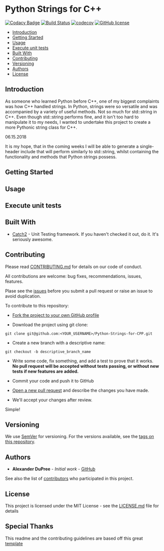 # Python Strings for C++
[![Codacy Badge](https://api.codacy.com/project/badge/Grade/88e014aae022466aa04a5e91018f83af)](https://www.codacy.com/app/AlexanderJDupree/Python-Strings-for-CPP?utm_source=github.com&amp;utm_medium=referral&amp;utm_content=AlexanderJDupree/Python-Strings-for-CPP&amp;utm_campaign=Badge_Grade)
[![Build Status](https://travis-ci.org/AlexanderJDupree/Python-Strings-for-CPP.svg?branch=master)](https://travis-ci.org/AlexanderJDupree/Python-Strings-for-CPP)
[![codecov](https://codecov.io/gh/AlexanderJDupree/Python-Strings-for-CPP/branch/master/graph/badge.svg)](https://codecov.io/gh/AlexanderJDupree/Python-Strings-for-CPP)
[![GitHub license](https://img.shields.io/badge/license-MIT-blue.svg)](https://raw.githubusercontent.com/AlexanderJDupree/Python-Strings-for-CPP/master/LICENSE)

- [Introduction](#Introduction)
- [Getting Started](#getting-started)
- [Usage](#usage)
- [Execute unit tests](#execute-unit-tests)
- [Built With](#built-with)
- [Contributing](#contributing)
- [Versioning](#versioning)
- [Authors](#authors)
- [License](#license)

## Introduction

As someone who learned Python before C++, one of my biggest complaints was how C++ handled strings. In Python, strings were so versatile and was accompanied by a variety of useful methods. Not so much for std::string in C++. Even though std::string performs fine, and it isn't too hard to manipulate it to my needs, I wanted to undertake this project to create a more Pythonic string class for C++. 

06.15.2018

It is my hope, that in the coming weeks I will be able to generate a single-header include that will perform similarly to std::string, whilst containing the functionality and methods that Python strings possess.

## Getting Started
## Usage
## Execute unit tests
## Built With

* [Catch2](https://github.com/catchorg/Catch2) - Unit Testing framework. If you haven't checked it out, do it. It's seriously awesome. 

## Contributing

Please read [CONTRIBUTING.md](https://github.com/AlexanderJDupree/Python-Strings-for-CPP/blob/master/CONTRIBUTING.md) for details on our code of conduct.

All contributions are welcome: bug fixes, recommendations, issues, features.

Plase see the [issues](https://github.com/AlexanderJDupree/Python-Strings-for-CPP/issues) before you submit a pull request or raise an issue to avoid duplication. 

To contribute to this repository:

- [Fork the project to your own GitHub profile](https://help.github.com/articles/fork-a-repo/)

- Download the project using git clone:
```
git clone git@github.com:<YOUR_USERNAME>/Python-Strings-for-CPP.git
```
- Create a new branch with a descriptive name:
```
git checkout -b descriptive_branch_name
```
- Write some code, fix something, and add a test to prove that it works. **No pull request will be accepted without tests passing, or without new tests if new features are added.**

- Commit your code and push it to GitHub

- [Open a new pull request](https://help.github.com/articles/creating-a-pull-request/) and describe the changes you have made.

- We'll accept your changes after review.

Simple!
## Versioning

We use [SemVer](http://semver.org/) for versioning. For the versions available, see the [tags on this repository](https://github.com/AlexanderJDupree/LinkedListsCPP/tags). 

## Authors
* **Alexander DuPree** - *Initial work* - [GitHub](https://github.com/alexanderjdupree)

See also the list of [contributors](https://github.com/AlexanderJDupree/Python-Strings-for-CPP/graphs/contributors) who participated in this project.

## License

This project is licensed under the MIT License - see the [LICENSE.md](https://raw.githubusercontent.com/AlexanderJDupree/Python-Strings-for-CPP/master/LICENSE) file for details

## Special Thanks

This readme and the contributing guidelines are based off this great [template](https://gist.github.com/PurpleBooth/109311bb0361f32d87a2)
